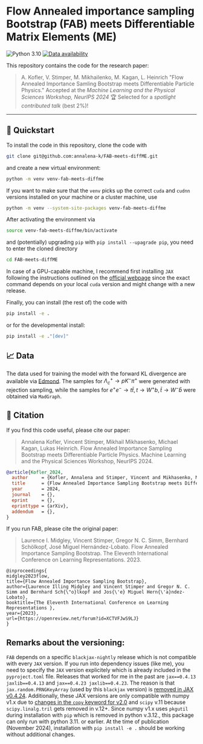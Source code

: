 # Flow Annealed importance sampling Bootstrap (FAB) meets Differentiable Matrix Elements (ME)
![Python 3.10](https://img.shields.io/badge/python-3.10+-blue)
[![Data availability](https://img.shields.io/badge/Data-Available_on_Edmond-31705e)](https://doi.org/10.17617/3.UZ786R)

This repository contains the code for the research paper:

> A. Kofler, V. Stimper, M. Mikhailenko, M. Kagan, L. Heinrich
> "Flow Annealed Importance Samling Bootstrap meets Differentiable Particle Physics." 
> Accepted at the _Machine Learning and the Physical Sciences Workshop, NeurIPS 2024_ 
> 🏆 Selected for a *spotlight contributed talk* (best 2%)!

---

## 🚀 Quickstart

To install the code in this repository, clone the code with
```bash
git clone git@github.com:annalena-k/FAB-meets-diffME.git
```
and create a new virtual environment:
```bash
python -m venv venv-fab-meets-diffme
```
If you want to make sure that the `venv` picks up the correct `cuda` and `cudnn` versions installed on your machine or a cluster machine, use
```bash
python -m venv --system-site-packages venv-fab-meets-diffme
```
After activating the environment via
```bash
source venv-fab-meets-diffme/bin/activate
```
and (potentially) upgrading `pip` with `pip install --upagrade pip`, you need to enter the cloned directory
```bash
cd FAB-meets-diffME
```
In case of a GPU-capable machine, I recommend first installing `JAX` following the instructions outlined on the [official webpage](https://jax.readthedocs.io/en/latest/installation.html) since the exact command depends on your local `cuda` version and might change with a new release.

Finally, you can install (the rest of) the code with
```bash
pip install -e .
```
or for the developmental install:
```bash
pip install -e ."[dev]"
```

## 📈 Data
The data used for training the model with the forward KL divergence are available via [Edmond](https://doi.org/10.17617/3.UZ786R).
The samples for $\Lambda_c^+ \rightarrow pK^-\pi^+$ were generated with rejection sampling, while the samples for $e^+e^- \rightarrow t\bar{t}, t\rightarrow W^+ b, \bar{t} \rightarrow W^- \bar{b}$ were obtained via `MadGraph`.

## 📜 Citation

If you find this code useful, please cite our paper:

> Annalena Kofler, Vincent Stimper, Mikhail Mikhasenko, Michael Kagan, Lukas Heinrich.
> Flow Annealed Importance Sampling Bootstrap meets Differentiable Particle Physics. Machine Learning and the Physical Sciences Workshop, NeurIPS 2024.


```bibtex
@article{Kofler_2024,
  author     = {Kofler, Annalena and Stimper, Vincent and Mikhasenko, Mikhail and Kagan, Michael and Heinrich, Lukas},
  title      = {Flow Annealed Importance Sampling Bootstrap meets Differentiable Particle Physics},
  year       = 2024,
  journal    = {},
  eprint     = {},
  eprinttype = {arXiv},
  addendum   = {},
}
```
If you run FAB, please cite the original paper:

> Laurence I. Midgley, Vincent Stimper, Gregor N. C. Simm, Bernhard Schölkopf, José Miguel Hernández-Lobato.
> Flow Annealed Importance Sampling Bootstrap. The Eleventh International Conference on Learning Representations. 2023.

```
@inproceedings{
midgley2023flow,
title={Flow Annealed Importance Sampling Bootstrap},
author={Laurence Illing Midgley and Vincent Stimper and Gregor N. C. Simm and Bernhard Sch{\"o}lkopf and Jos{\'e} Miguel Hern{\'a}ndez-Lobato},
booktitle={The Eleventh International Conference on Learning Representations },
year={2023},
url={https://openreview.net/forum?id=XCTVFJwS9LJ}
}
```

## Remarks about the versioning:
`FAB` depends on a specific `blackjax-nightly` release which is not compatible with every `JAX` version. If you run into dependency issues (like me), you need to specify the `JAX` version explicitely which is already included in the `pyproject.toml` file. Releases that worked for me in the past are `jax==0.4.13 jaxlib==0.4.13` and `jax==0.4.23 jaxlib==0.4.23`.
The reason is that `jax.random.PRNGKeyArray` (used by this `blackjax` version) is [removed in JAX v0.4.24](https://stackoverflow.com/questions/78302031/stable-diffusion-attributeerror-module-jax-random-has-no-attribute-keyarray).
Additionally, these JAX versions are only compatible with numpy v1.x due to [changes in the `copy` keyword for v2.0](https://numpy.org/devdocs/numpy_2_0_migration_guide.html#adapting-to-changes-in-the-copy-keyword) and `scipy` v.11 because `scipy.linalg.tril` gets removed in v.12+. 
Since numpy v1.x uses `pkgutil` during installation with `pip` which is removed in python v.3.12., this package can only run with python 3.11. or earlier.
At the time of publication (November 2024), installation with `pip install -e .` should be working without additional changes.
